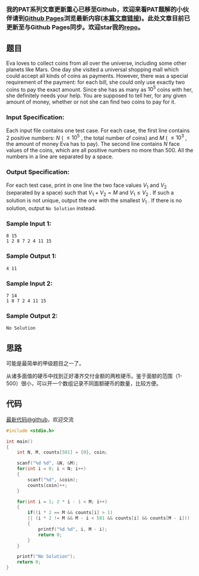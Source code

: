 ### 我的PAT系列文章更新重心已移至Github，欢迎来看PAT题解的小伙伴请到[Github Pages](https://oliverlew.github.io/PAT)浏览最新内容([本篇文章链接](https://oliverlew.github.io/PAT/Advanced/1048.html))。此处文章目前已更新至与Github Pages同步。欢迎star我的[repo](https://github.com/OliverLew/PAT)。

## 题目

Eva loves to collect coins from all over the universe, including some other
planets like Mars. One day she visited a universal shopping mall which could
accept all kinds of coins as payments. However, there was a special
requirement of the payment: for each bill, she could only use exactly two
coins to pay the exact amount. Since she has as many as $10^5$ coins with her,
she definitely needs your help. You are supposed to tell her, for any given
amount of money, whether or not she can find two coins to pay for it.

### Input Specification:

Each input file contains one test case. For each case, the first line contains
2 positive numbers: $N$ ( $\le 10^5$ , the total number of coins) and $M$ (
$\le 10^3$ , the amount of money Eva has to pay). The second line contains $N$
face values of the coins, which are all positive numbers no more than 500. All
the numbers in a line are separated by a space.

### Output Specification:

For each test case, print in one line the two face values $V_1$ and $V_2$
(separated by a space) such that $V_1 + V_2 = M$ and $V_1 \le V_2$ . If such a
solution is not unique, output the one with the smallest $V_1$ . If there is
no solution, output `No Solution` instead.

### Sample Input 1:

    
    
    8 15
    1 2 8 7 2 4 11 15
    

### Sample Output 1:

    
    
    4 11
    

### Sample Input 2:

    
    
    7 14
    1 8 7 2 4 11 15
    

### Sample Output 2:

    
    
    No Solution
    



## 思路


可能是最简单的甲级题目之一了。

从诸多面值的硬币中找到正好凑齐交付金额的两枚硬币。鉴于面额的范围（1-500）很小，可以开一个数组记录不同面额硬币的数量，比较方便。

## 代码

[最新代码@github](https://github.com/OliverLew/PAT/blob/master/PATAdvanced/1048.c)，欢迎交流
```c
#include <stdio.h>

int main()
{
    int N, M, counts[501] = {0}, coin;

    scanf("%d %d", &N, &M);
    for(int i = 0; i < N; i++)
    {
        scanf("%d", &coin);
        counts[coin]++;
    }

    for(int i = 1; 2 * i - 1 < M; i++)
    {
        if((i * 2 == M && counts[i] > 1)
        || (i * 2 != M && M - i < 501 && counts[i] && counts[M - i]))
        {
            printf("%d %d", i, M - i);
            return 0;
        }
    }

    printf("No Solution");
    return 0;
}
```